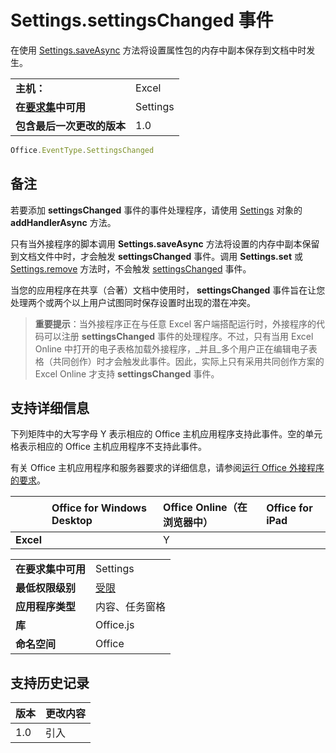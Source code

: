 

# Settings.settingsChanged 事件
在使用 [Settings.saveAsync](../../reference/shared/settings.saveasync.md) 方法将设置属性包的内存中副本保存到文档中时发生。

|||
|:-----|:-----|
|**主机：**|Excel |
|**在[要求集](../../docs/overview/specify-office-hosts-and-api-requirements.md)中可用**|Settings|
|**包含最后一次更改的版本**|1.0|

```js
Office.EventType.SettingsChanged
```


## 备注

若要添加 **settingsChanged** 事件的事件处理程序，请使用 [Settings](../../reference/shared/settings.addhandlerasync.md) 对象的 **addHandlerAsync** 方法。

只有当外接程序的脚本调用 **Settings.saveAsync** 方法将设置的内存中副本保留到文档文件中时，才会触发 **settingsChanged** 事件。调用 **Settings.set** 或 [Settings.remove](../../reference/shared/settings.set.md) 方法时，不会触发 [settingsChanged](../../reference/shared/settings.remove.md) 事件。

当您的应用程序在共享（合著）文档中使用时， **settingsChanged** 事件旨在让您处理两个或两个以上用户试图同时保存设置时出现的潜在冲突。


 >**重要提示**：当外接程序正在与任意 Excel 客户端搭配运行时，外接程序的代码可以注册 **settingsChanged** 事件的处理程序。不过，只有当用 Excel Online 中打开的电子表格加载外接程序，_并且_多个用户正在编辑电子表格（共同创作）时才会触发此事件。因此，实际上只有采用共同创作方案的 Excel Online 才支持 **settingsChanged** 事件。


## 支持详细信息


下列矩阵中的大写字母 Y 表示相应的 Office 主机应用程序支持此事件。空的单元格表示相应的 Office 主机应用程序不支持此事件。

有关 Office 主机应用程序和服务器要求的详细信息，请参阅[运行 Office 外接程序的要求](../../docs/overview/requirements-for-running-office-add-ins.md)。



||**Office for Windows Desktop**|**Office Online（在浏览器中）**|**Office for iPad**|
|:-----|:-----|:-----|:-----|
|**Excel**||Y||

|||
|:-----|:-----|
|**在要求集中可用**|Settings|
|**最低权限级别**|[受限](../../docs/develop/requesting-permissions-for-api-use-in-content-and-task-pane-add-ins.md)|
|**应用程序类型**|内容、任务窗格|
|**库**|Office.js|
|**命名空间**|Office|

## 支持历史记录




|**版本**|**更改内容**|
|:-----|:-----|
|1.0|引入|
